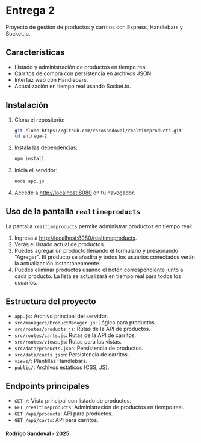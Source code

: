 # Entrega 2

Proyecto de gestión de productos y carritos con Express, Handlebars y Socket.io.

## Características

- Listado y administración de productos en tiempo real.
- Carritos de compra con persistencia en archivos JSON.
- Interfaz web con Handlebars.
- Actualización en tiempo real usando Socket.io.

## Instalación

1. Clona el repositorio:

   ```sh
   git clone https://github.com/rorosandoval/realtimeproducts.git
   cd entrega-2
   ```

2. Instala las dependencias:

   ```sh
   npm install
   ```

3. Inicia el servidor:

   ```sh
   node app.js
   ```

4. Accede a [http://localhost:8080](http://localhost:8080) en tu navegador.

## Uso de la pantalla `realtimeproducts`

La pantalla `realtimeproducts` permite administrar productos en tiempo real:

1. Ingresa a [http://localhost:8080/realtimeproducts](http://localhost:8080/realtimeproducts).
2. Verás el listado actual de productos.
3. Puedes agregar un producto llenando el formulario y presionando "Agregar". El producto se añadirá y todos los usuarios conectados verán la actualización instantáneamente.
4. Puedes eliminar productos usando el botón correspondiente junto a cada producto. La lista se actualizará en tiempo real para todos los usuarios.

## Estructura del proyecto

- `app.js`: Archivo principal del servidor.
- `src/managers/ProductManager.js`: Lógica para productos.
- `src/routes/products.js`: Rutas de la API de productos.
- `src/routes/carts.js`: Rutas de la API de carritos.
- `src/routes/views.js`: Rutas para las vistas.
- `src/data/products.json`: Persistencia de productos.
- `src/data/carts.json`: Persistencia de carritos.
- `views/`: Plantillas Handlebars.
- `public/`: Archivos estáticos (CSS, JS).

## Endpoints principales

- `GET /`: Vista principal con listado de productos.
- `GET /realtimeproducts`: Administración de productos en tiempo real.
- `GET /api/products`: API para productos.
- `GET /api/carts`: API para carritos.



#### Rodrigo Sandoval - 2025
